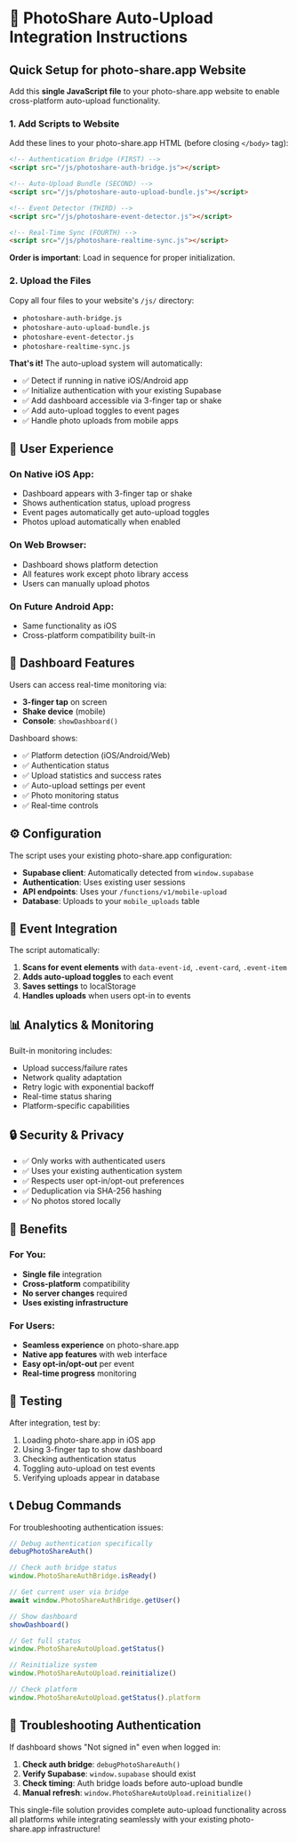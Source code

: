# 🚀 PhotoShare Auto-Upload Integration Instructions

## Quick Setup for photo-share.app Website

Add this **single JavaScript file** to your photo-share.app website to enable cross-platform auto-upload functionality.

### 1. Add Scripts to Website

Add these lines to your photo-share.app HTML (before closing `</body>` tag):

```html
<!-- Authentication Bridge (FIRST) -->
<script src="/js/photoshare-auth-bridge.js"></script>

<!-- Auto-Upload Bundle (SECOND) -->
<script src="/js/photoshare-auto-upload-bundle.js"></script>

<!-- Event Detector (THIRD) -->
<script src="/js/photoshare-event-detector.js"></script>

<!-- Real-Time Sync (FOURTH) -->
<script src="/js/photoshare-realtime-sync.js"></script>
```

**Order is important**: Load in sequence for proper initialization.

### 2. Upload the Files

Copy all four files to your website's `/js/` directory:
- `photoshare-auth-bridge.js` 
- `photoshare-auto-upload-bundle.js`
- `photoshare-event-detector.js`
- `photoshare-realtime-sync.js`

**That's it!** The auto-upload system will automatically:
- ✅ Detect if running in native iOS/Android app
- ✅ Initialize authentication with your existing Supabase
- ✅ Add dashboard accessible via 3-finger tap or shake
- ✅ Add auto-upload toggles to event pages
- ✅ Handle photo uploads from mobile apps

## 📱 User Experience

### On Native iOS App:
- Dashboard appears with 3-finger tap or shake
- Shows authentication status, upload progress
- Event pages automatically get auto-upload toggles
- Photos upload automatically when enabled

### On Web Browser:
- Dashboard shows platform detection
- All features work except photo library access
- Users can manually upload photos

### On Future Android App:
- Same functionality as iOS
- Cross-platform compatibility built-in

## 🔧 Dashboard Features

Users can access real-time monitoring via:
- **3-finger tap** on screen
- **Shake device** (mobile)
- **Console**: `showDashboard()`

Dashboard shows:
- ✅ Platform detection (iOS/Android/Web)
- ✅ Authentication status
- ✅ Upload statistics and success rates
- ✅ Auto-upload settings per event
- ✅ Photo monitoring status
- ✅ Real-time controls

## ⚙️ Configuration

The script uses your existing photo-share.app configuration:
- **Supabase client**: Automatically detected from `window.supabase`
- **Authentication**: Uses existing user sessions
- **API endpoints**: Uses your `/functions/v1/mobile-upload`
- **Database**: Uploads to your `mobile_uploads` table

## 🎯 Event Integration

The script automatically:
1. **Scans for event elements** with `data-event-id`, `.event-card`, `.event-item`
2. **Adds auto-upload toggles** to each event
3. **Saves settings** to localStorage
4. **Handles uploads** when users opt-in to events

## 📊 Analytics & Monitoring

Built-in monitoring includes:
- Upload success/failure rates
- Network quality adaptation
- Retry logic with exponential backoff
- Real-time status sharing
- Platform-specific capabilities

## 🔒 Security & Privacy

- ✅ Only works with authenticated users
- ✅ Uses your existing authentication system
- ✅ Respects user opt-in/opt-out preferences
- ✅ Deduplication via SHA-256 hashing
- ✅ No photos stored locally

## 🚀 Benefits

### For You:
- **Single file** integration
- **Cross-platform** compatibility
- **No server changes** required
- **Uses existing infrastructure**

### For Users:
- **Seamless experience** on photo-share.app
- **Native app features** with web interface
- **Easy opt-in/opt-out** per event
- **Real-time progress** monitoring

## 🧪 Testing

After integration, test by:
1. Loading photo-share.app in iOS app
2. Using 3-finger tap to show dashboard
3. Checking authentication status
4. Toggling auto-upload on test events
5. Verifying uploads appear in database

## 📞 Debug Commands

For troubleshooting authentication issues:
```javascript
// Debug authentication specifically
debugPhotoShareAuth()

// Check auth bridge status
window.PhotoShareAuthBridge.isReady()

// Get current user via bridge
await window.PhotoShareAuthBridge.getUser()

// Show dashboard
showDashboard()

// Get full status
window.PhotoShareAutoUpload.getStatus()

// Reinitialize system
window.PhotoShareAutoUpload.reinitialize()

// Check platform
window.PhotoShareAutoUpload.getStatus().platform
```

## 🔧 Troubleshooting Authentication

If dashboard shows "Not signed in" even when logged in:

1. **Check auth bridge**: `debugPhotoShareAuth()`
2. **Verify Supabase**: `window.supabase` should exist
3. **Check timing**: Auth bridge loads before auto-upload bundle
4. **Manual refresh**: `window.PhotoShareAutoUpload.reinitialize()`

This single-file solution provides complete auto-upload functionality across all platforms while integrating seamlessly with your existing photo-share.app infrastructure!